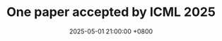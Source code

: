 ---
layout: post
title:  "One paper accepted by ICML 2025"
date:   2025-05-01 21:00:00 +0800
excerpt: "<a href='None'>TBR</a>"
categories: [academic]
---
